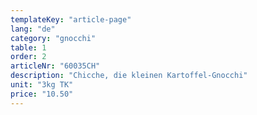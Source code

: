 ```yaml
---
templateKey: "article-page"
lang: "de"
category: "gnocchi"
table: 1
order: 2
articleNr: "60035CH"
description: "Chicche, die kleinen Kartoffel-Gnocchi"
unit: "3kg TK"
price: "10.50"
---
```

